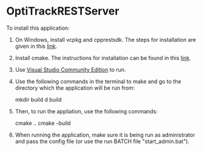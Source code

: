 # OptiTrackRESTServer

To install this application:

1. On Windows, install vcpkg and cpprestsdk. The steps for installation are given in this [link](https://github.com/Microsoft/cpprestsdk/wiki/Getting-Started-Tutorial). 

2. Install cmake. The instructions for installation can be found in this [link](https://cmake.org/download/).

3. Use [Visual Studio Community Edition](https://visualstudio.microsoft.com/vs/community/) to run. 

4. Use the following commands in the terminal to make and go to the directory which the application will be run from:
    
    mkdir build
    d build

5. Then, to run the appliation, use the following commands:

    cmake ..
    cmake -build

6. When running the application, make sure it is being run as administrator and pass the config file (or use the run BATCH file "start_admin.bat").



